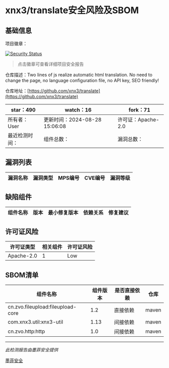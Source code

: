 # xnx3/translate安全风险及SBOM

## 基础信息

项目徽章：

[![Security Status](https://www.murphysec.com/platform3/v31/badge/1830683103496093696.svg)](https://www.murphysec.com/console/report/1830683102569152512/1830683103496093696)

> 点击徽章可查看详细项目安全报告

仓库描述：Two lines of js realize automatic html translation. No need to change the page, no language configuration file, no API key, SEO friendly!

仓库地址：[https://github.com/xnx3/translate](https://github.com/xnx3/translate)

| star：490 | watch：16 | fork：71 |
| ----------- | -------------- | ------------ |
| 所有者：User | 更新时间：2024-08-28 15:06:08 | 许可证：Apache-2.0 |
| 最近检测时间： | 组件总数： | 漏洞总数： |




## 漏洞列表

| 漏洞名称 | 漏洞类型 | MPS编号 | CVE编号 | 漏洞等级 |
| ------- | ------ | ------- | ------ | ----- |





## 缺陷组件

| 组件名称 | 版本 | 最小修复版本 | 依赖关系 | 修复建议 |
| -------- | ---- | ------------ | -------- | -------- |





## 许可证风险

| 许可证类型 | 相关组件 | 许可证风险 |
| ---------- | -------- | ---------- |
|Apache-2.0|1|Low|




## SBOM清单

| 组件名称 | 组件版本 | 是否直接依赖 | 仓库 |
| -------- | -------- | ------------ | ---- |
|cn.zvo.fileupload:fileupload-core|1.2|直接依赖|maven|
|com.xnx3.util:xnx3-util|1.13|间接依赖|maven|
|cn.zvo.http:http|1.0|间接依赖|maven|


------

*此检测报告由墨菲安全提供*

[墨菲安全](www.murphysec.com)